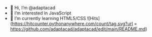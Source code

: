 - 👋 Hi, I’m @adaptacad
- 👀 I’m interested in JavaScript
- 🌱 I’m currently learning HTML5/CSS
![Hits](https://hitcounter.pythonanywhere.com/count/tag.svg?url = https://github.com/adaptacad/adaptacad/edit/main/README.md)

<!---
adaptacad/adaptacad is a ✨ special ✨ repository because its `README.md` (this file) appears on your GitHub profile.
You can click the Preview link to take a look at your changes.
--->
